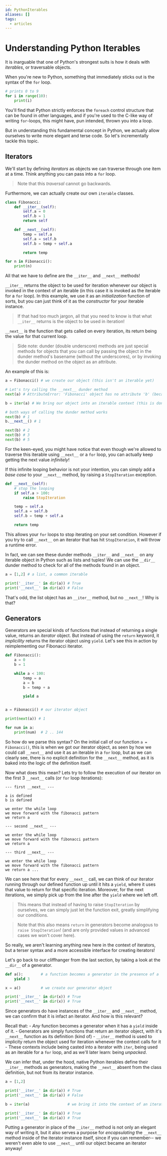 ```yaml
---
id: PythonIterables
aliases: []
tags:
  - articles
---
```


# Understanding Python Iterables

It is inarguable that one of Python's strongest suits is how it deals with *iterables*, or traversable objects.

When you're new to Python, something that immediately sticks out is the syntax of the `for` loop.

```python
# prints 0 to 9
for i in range(10):
    print(i)
```

You'll find that Python strictly enforces the `foreach` control structure that can be found in other languages, and if you're used to the C-like way of writing `for`-loops, this might have, pun intended, thrown you into a loop.

But in understanding this fundamental concept in Python, we actually allow ourselves to write more elegant and terse code. So let's incrementally tackle this topic.

## Iterators

We'll start by defining *iterators* as objects we can traverse through one item at a time. Think anything you can pass into a `for` loop.

> Note that this *traversal* cannot go backwards.

Furthermore, we can actually create our own `iterable` classes.

```python
class Fibonacci:
    def __iter__(self):
        self.a = 0
        self.b = 1
        return self

    def __next__(self):
        temp = self.a
        self.a = self.b
        self.b = temp + self.a

        return temp

for n in Fibonacci():
    print(n)
```

All that we have to define are the `__iter__` and `__next__` methods!

`__iter__` returns the object to be used for iteration whenever our object is invoked in the context of an iterable (in this case it is invoked as the iterable for a `for` loop). In this example, we use it as an *initialization* function of sorts, but you can just think of it as the *constructor* for your iterable instance.

> If that had too much jargon, all that you need to know is that what `__iter__` returns is the object to be used in iteration!

`__next__` is the function that gets called on every iteration, its return being the value for that current loop.

> Side note: dunder (double underscore) methods are just special methods for objects that you can call by passing the object in the dunder method's basename (without the underscores), or by invoking the dunder method on the object as an attribute.

An example of this is:

```python
a = Fibonacci() # we create our object (this isn't an iterable yet)

# Let's try calling the __next__ dunder method
next(a) # AttributeError: 'Fibonacci' object has no attribute 'b' (because iter hasn't been called)

b = iter(a) # We bring our object into an iterable context (this is done implicitly in for loops)

# both ways of calling the dunder method works
next(b) # 1
b.__next__() # 1

next(b) # 2
next(b) # 3
next(b) # 5
```

For the keen-eyed, you might have notice that even though we're allowed to traverse this iterable using `__next__` or a `for` loop, you can actually keep getting the next value *infinitely*!

If this infinite looping behavior is not your intention, you can simply add a *base case* to your `__next__` method, by raising a `StopIteration` exception.

```python
def __next__(self):
    # stop the looping 
    if self.a > 100:
        raise StopIteration

    temp = self.a
    self.a = self.b
    self.b = temp + self.a

    return temp
```

This allows your `for` loops to stop iterating on your set condition. However if you try to call `__next__` on an iterator that has hit `StopIteration`, it will throw a runtime error.

In fact, we can see these dunder methods `__iter__` and `__next__` on any iterable object in Python such as lists and tuples! We can use the `__dir__` dunder method to check for all of the methods found in an object.

```python
a = [1,2] # a list, a common iterable

print('__iter__' in dir(a)) # True
print('__next__' in dir(a)) # False
```

That's odd, the list object has an `__iter__` method, but no `__next__`! Why is that?

## Generators

Generators are special kinds of functions that instead of returning a single value, returns an *iterator* object. But instead of using the `return` keyword, it *implicility* returns the iterator object using `yield`. Let's see this in action by reimplementing our Fibonacci iterator.

```python
def Fibonacci():
    a = 0
    b = 1

    while a < 100:
        temp = a
        a = b
        b = temp + a

        yield a


a = Fibonacci() # our iterator object

print(next(a)) # 1

for num in a:
    print(num)  # 2 .. 144
```

So how do we parse this syntax? On the initial call of our function `a = Fibonacci()`, this is when we got our iterator object, as seen by how we could call `__next__` and use it as an iterable in a `for` loop, but as we can clearly see, there is no explicit definition for the `__next__` method, as it is baked into the logic of the definition itself.

Now what does this mean? Lets try to follow the execution of our iterator on the first 3 `__next__` calls (or `for` loop iterations):

```
--- first __next__ ---

a is defined
b is defined

we enter the while loop
we move forward with the fibonacci pattern
we return a

--- second __next__ ---

we enter the while loop
we move forward with the fibonacci pattern
we return a

--- third __next__ ---

we enter the while loop
we move forward with the fibonacci pattern
we return a ...
```

We can see here that for every `__next__` call, we can think of our iterator running through our defined function up until it hits a `yield`, where it uses that value to return for that specific iteration. Moreover, for the next iterations, we simply pick up from the line after the `yield` where we left off.

> This means that instead of having to raise `StopIteration` by ourselves, we can simply just let the function exit, greatly simplifying our conditions.

> Note that this also means `return` in generators become analogous to `raise StopIteration`! (and are only provided values in advanced cases we won't cover here).

So really, we aren't learning anything new here in the context of iterators, but a terser syntax and a more accessible interface for creating iterators!

Let's go back to our cliffhanger from the last section, by taking a look at the `__dir__` of a generator.

```python
def a():        # a function becomes a generator in the presence of a `yield` keyword
    yield 3

x = a()         # we create our generator object

print('__iter__' in dir(x)) # True
print('__next__' in dir(x)) # True
```

Since generators do have instances of the `__iter__` and `__next__` method, we can confirm that it is infact an iterator. And how is this relevant?

Recall that:
    - *Any* function becomes a generator when it has a `yield` inside of it.
    - Generators are simply functions that return an iterator object, with it's `__next__` function as its definition (kind of)
    - `__iter__` method is used to implicity return the object used for iteration whenever the context calls for it
        - These contexts include being casted into a iterator with `iter`, being used as an iterable for a `for` loop, and as we'll later learn: being *unpacked*.

We can infer that, under the hood, native Python iterables define their `__iter__` methods as generators, making the `__next__` absent from the class definition, but not from its iterator instance.

```python
a = [1,2]

print('__iter__' in dir(a)) # True
print('__next__' in dir(a)) # False

b = iter(a)                 # we bring it into the context of an iterator

print('__iter__' in dir(a)) # True
print('__next__' in dir(a)) # True
```

Putting a generator in place of the `__iter__` method is not only an elegant way of writing it, but it also serves a purpose for *encapsulating* the `__next__` method inside of the iterator instance itself, since if you can remember-- we weren't even able to use `__next__` until our object became an iterator anyway!
